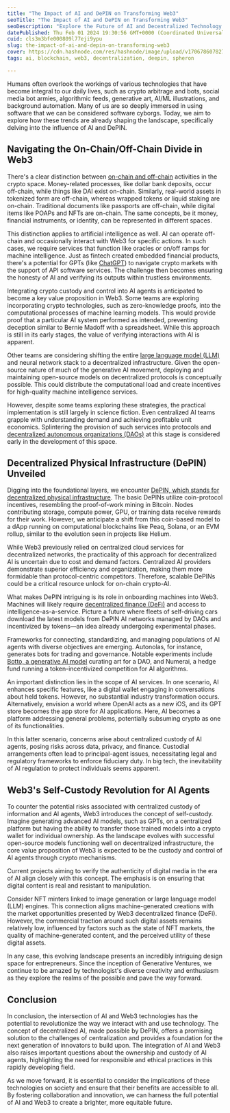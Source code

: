 ```yaml
---
title: "The Impact of AI and DePIN on Transforming Web3"
seoTitle: "The Impact of AI and DePIN on Transforming Web3"
seoDescription: "Explore the Future of AI and Decentralized Technology: Learn about the Emergence of DePIN and How It's Revolutionizing AI, NFTs, and More."
datePublished: Thu Feb 01 2024 19:30:56 GMT+0000 (Coordinated Universal Time)
cuid: cls3m3bfe000809l77eji9ypu
slug: the-impact-of-ai-and-depin-on-transforming-web3
cover: https://cdn.hashnode.com/res/hashnode/image/upload/v1706786078276/c5cd8434-5a9d-4c2e-afe7-81776cc90f53.png
tags: ai, blockchain, web3, decentralization, deepin, spheron

---
```


Humans often overlook the workings of various technologies that have become integral to our daily lives, such as crypto arbitrage and bots, social media bot armies, algorithmic feeds, generative art, AI/ML illustrations, and background automation. Many of us are so deeply immersed in using software that we can be considered software cyborgs. Today, we aim to explore how these trends are already shaping the landscape, specifically delving into the influence of AI and DePIN.

## Navigating the On-Chain/Off-Chain Divide in Web3

There's a clear distinction between [on-chain and off-chain](https://www.coindesk.com/learn/on-chain-vs-off-chain-transactions-whats-the-difference/) activities in the crypto space. Money-related processes, like dollar bank deposits, occur off-chain, while things like DAI exist on-chain. Similarly, real-world assets in tokenized form are off-chain, whereas wrapped tokens or liquid staking are on-chain. Traditional documents like passports are off-chain, while digital items like POAPs and NFTs are on-chain. The same concepts, be it money, financial instruments, or identity, can be represented in different spaces.

This distinction applies to artificial intelligence as well. AI can operate off-chain and occasionally interact with Web3 for specific actions. In such cases, we require services that function like oracles or on/off ramps for machine intelligence. Just as fintech created embedded financial products, there's a potential for GPTs (like [ChatGPT](https://openai.com/blog/chatgpt)) to navigate crypto markets with the support of API software services. The challenge then becomes ensuring the honesty of AI and verifying its outputs within trustless environments.

Integrating crypto custody and control into AI agents is anticipated to become a key value proposition in Web3. Some teams are exploring incorporating crypto technologies, such as zero-knowledge proofs, into the computational processes of machine learning models. This would provide proof that a particular AI system performed as intended, preventing deception similar to Bernie Madoff with a spreadsheet. While this approach is still in its early stages, the value of verifying interactions with AI is apparent.

Other teams are considering shifting the entire [large language model (LLM)](https://en.wikipedia.org/wiki/Large_language_model) and neural network stack to a decentralized infrastructure. Given the open-source nature of much of the generative AI movement, deploying and maintaining open-source models on decentralized protocols is conceptually possible. This could distribute the computational load and create incentives for high-quality machine intelligence services.

However, despite some teams exploring these strategies, the practical implementation is still largely in science fiction. Even centralized AI teams grapple with understanding demand and achieving profitable unit economics. Splintering the provision of such services into protocols and [decentralized autonomous organizations (DAOs)](https://blog.spheron.network/a-journey-through-the-world-of-decentralized-autonomous-organizations-dao) at this stage is considered early in the development of this space.

## Decentralized Physical Infrastructure (DePIN) Unveiled

Digging into the foundational layers, we encounter [DePIN, which stands for decentralized physical infrastructure](https://blog.spheron.network/how-depin-is-changing-the-way-we-build-digital-infrastructure). The basic DePINs utilize coin-protocol incentives, resembling the proof-of-work mining in Bitcoin. Nodes contributing storage, compute power, GPU, or training data receive rewards for their work. However, we anticipate a shift from this coin-based model to a dApp running on computational blockchains like Peaq, Solana, or an EVM rollup, similar to the evolution seen in projects like Helium.

While Web3 previously relied on centralized cloud services for decentralized networks, the practicality of this approach for decentralized AI is uncertain due to cost and demand factors. Centralized AI providers demonstrate superior efficiency and organization, making them more formidable than protocol-centric competitors. Therefore, scalable DePINs could be a critical resource unlock for on-chain crypto-AI.

What makes DePIN intriguing is its role in onboarding machines into Web3. Machines will likely require [decentralized finance (DeFi)](https://en.wikipedia.org/wiki/Decentralized_finance) and access to intelligence-as-a-service. Picture a future where fleets of self-driving cars download the latest models from DePIN AI networks managed by DAOs and incentivized by tokens—an idea already undergoing experimental phases.

Frameworks for connecting, standardizing, and managing populations of AI agents with diverse objectives are emerging. Autonolas, for instance, generates bots for trading and governance. Notable experiments include [Botto, a generative AI model](https://www.botto.com/) curating art for a DAO, and Numerai, a hedge fund running a token-incentivized competition for AI algorithms.

An important distinction lies in the scope of AI services. In one scenario, AI enhances specific features, like a digital wallet engaging in conversations about held tokens. However, no substantial industry transformation occurs. Alternatively, envision a world where OpenAI acts as a new iOS, and its GPT store becomes the app store for AI applications. Here, AI becomes a platform addressing general problems, potentially subsuming crypto as one of its functionalities.

In this latter scenario, concerns arise about centralized custody of AI agents, posing risks across data, privacy, and finance. Custodial arrangements often lead to principal-agent issues, necessitating legal and regulatory frameworks to enforce fiduciary duty. In big tech, the inevitability of AI regulation to protect individuals seems apparent.

## Web3's Self-Custody Revolution for AI Agents

To counter the potential risks associated with centralized custody of information and AI agents, Web3 introduces the concept of self-custody. Imagine generating advanced AI models, such as GPTs, on a centralized platform but having the ability to transfer those trained models into a crypto wallet for individual ownership. As the landscape evolves with successful open-source models functioning well on decentralized infrastructure, the core value proposition of Web3 is expected to be the custody and control of AI agents through crypto mechanisms.

Current projects aiming to verify the authenticity of digital media in the era of AI align closely with this concept. The emphasis is on ensuring that digital content is real and resistant to manipulation.

Consider NFT minters linked to image generation or large language model (LLM) engines. This connection aligns machine-generated creations with the market opportunities presented by Web3 decentralized finance (DeFi). However, the commercial traction around such digital assets remains relatively low, influenced by factors such as the state of NFT markets, the quality of machine-generated content, and the perceived utility of these digital assets.

In any case, this evolving landscape presents an incredibly intriguing design space for entrepreneurs. Since the inception of Generative Ventures, we continue to be amazed by technologist's diverse creativity and enthusiasm as they explore the realms of the possible and pave the way forward.

## Conclusion

In conclusion, the intersection of AI and Web3 technologies has the potential to revolutionize the way we interact with and use technology. The concept of decentralized AI, made possible by DePIN, offers a promising solution to the challenges of centralization and provides a foundation for the next generation of innovators to build upon. The integration of AI and Web3 also raises important questions about the ownership and custody of AI agents, highlighting the need for responsible and ethical practices in this rapidly developing field.

As we move forward, it is essential to consider the implications of these technologies on society and ensure that their benefits are accessible to all. By fostering collaboration and innovation, we can harness the full potential of AI and Web3 to create a brighter, more equitable future.